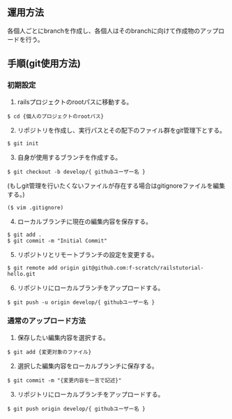 ## 運用方法
各個人ごとにbranchを作成し、各個人はそのbranchに向けて作成物のアップロードを行う。

## 手順(git使用方法)
### 初期設定
1. railsプロジェクトのrootパスに移動する。

```
$ cd {個人のプロジェクトのrootパス}
```

2. リポジトリを作成し、実行パスとその配下のファイル群をgit管理下とする。

```
$ git init
```

3. 自身が使用するブランチを作成する。

```
$ git checkout -b develop/{ githubユーザー名 }
```

(もしgit管理を行いたくないファイルが存在する場合はgitignoreファイルを編集する。)

```
($ vim .gitignore)
```

4. ローカルブランチに現在の編集内容を保存する。

```
$ git add .
$ git commit -m "Initial Commit"
```

5. リポジトリとリモートブランチの設定を変更する。

```
$ git remote add origin git@github.com:f-scratch/railstutorial-hello.git
```

6. リポジトリにローカルブランチをアップロードする。

```
$ git push -u origin develop/{ githubユーザー名 }
```

### 通常のアップロード方法
1. 保存したい編集内容を選択する。

```
$ git add {変更対象のファイル}
```

2. 選択した編集内容をローカルブランチに保存する。

```
$ git commit -m "{変更内容を一言で記述}"
```

3. リポジトリにローカルブランチをアップロードする。

```
$ git push origin develop/{ githubユーザー名 }
```
